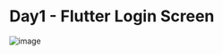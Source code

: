 # Day1 - Flutter Login Screen 
![image](https://github.com/user-attachments/assets/d42dd053-aaa8-431b-86cc-24af758cafb7)

